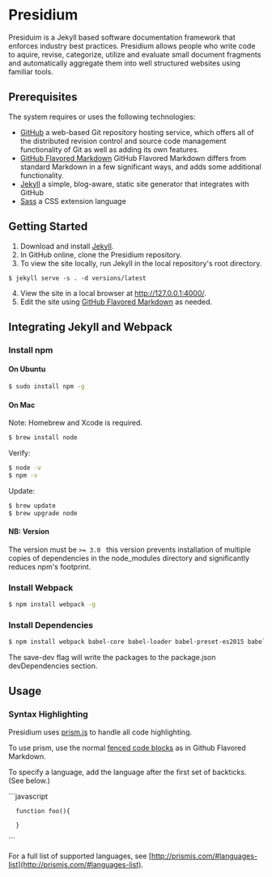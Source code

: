 # Presidium

Presiduim is a Jekyll based software documentation framework that enforces industry best practices. 
Presidium allows people who write code to aquire, revise, categorize, utilize and evaluate small 
document fragments and automatically aggregate them into well structured websites using familiar 
tools. 

## Prerequisites

The system requires or uses the following technologies:

* [GitHub](https://github.com/) a web-based Git repository hosting service, which offers all of the distributed revision control and source code management functionality of Git as well as adding its own features. 
* [GitHub Flavored Markdown](https://help.github.com/articles/github-flavored-markdown/) GitHub Flavored Markdown differs from standard Markdown in a few significant ways, and adds some additional functionality.
* [Jekyll](http://jekyllrb.com/) a simple, blog-aware, static site generator that integrates with GitHub
* [Sass](http://sass-lang.com/) a CSS extension language

## Getting Started 

1. Download and install [Jekyll](http://jekyllrb.com/).
2. In GitHub online, clone the Presidium repository.
3. To view the site locally, run Jekyll in the local repository's root directory.
```
$ jekyll serve -s . -d versions/latest
```
4. View the site in a local browser at http://127.0.0.1:4000/.
5. Edit the site using [GitHub Flavored Markdown](https://help.github.com/articles/github-flavored-markdown/) as needed.

## Integrating Jekyll and Webpack

### Install npm

#### On Ubuntu

```sh
$ sudo install npm -g
```

#### On Mac

Note: Homebrew and Xcode is required.

```sh
$ brew install node
```

Verify:

```sh
$ node -v
$ npm -v
```

Update:

```sh
$ brew update
$ brew upgrade node
```

#### NB: Version

The version must be ```>= 3.0 ``` this version prevents installation of
multiple copies of dependencies in the node_modules directory and
significantly reduces npm's footprint.

### Install Webpack

```sh
$ npm install webpack -g
```

### Install Dependencies

```sh
$ npm install webpack babel-core babel-loader babel-preset-es2015 babel-preset-react react react-addons-update react-dom --save-dev
```

The save-dev flag will write the packages to the package.json
devDependencies section.

## Usage 

### Syntax Highlighting 

Presidium uses [prism.js](http://prismjs.com/) to handle all code highlighting. 

To use prism, use the normal [fenced code blocks](https://help.github.com/articles/github-flavored-markdown/#fenced-code-blocks) as in Github Flavored Markdown. 

To specify a language, add the language after the first set of backticks. (See below.)
 
  \`\`\`javascript
  
      function foo(){
      
      }
     
  \`\`\`
  
For a full list of supported languages, see [http://prismjs.com/#languages-list](http://prismjs.com/#languages-list).
